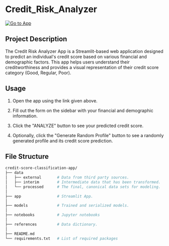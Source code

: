 # Credit_Risk_Analyzer

<div>
  
  <a href="">[![Go to App](https://static.streamlit.io/badges/streamlit_badge_black_white.svg)](https://creditriskanalyzer-sapf6khmekgqcydmmdnrkk.streamlit.app/)</a>    

</div>

## Project Description

The Credit Risk Analyzer App is a Streamlit-based web application designed to predict an individual's credit score based on various financial and demographic factors. This app helps users understand their creditworthiness and provides a visual representation of their credit score category (Good, Regular, Poor).


## Usage

1. Open the app using the link given above.

2. Fill out the form on the sidebar with your financial and demographic information.

3. Click the "ANALYZE" button to see your predicted credit score.

4. Optionally, click the "Generate Random Profile" button to see a randomly generated profile and its credit score prediction.

## File Structure

```bash
credit-score-classification-app/      
├── data
│   ├── external       # Data from third party sources.
│   ├── interim        # Intermediate data that has been transformed.
│   └── processed      # The final, canonical data sets for modeling.
│
├── app                # Streamlit App.
│
├── models             # Trained and serialized models.
│
├── notebooks          # Jupyter notebooks
│
├── references         # Data dictionary.
│
├── README.md  
└── requirements.txt   # List of required packages
```